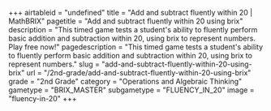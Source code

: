 +++
airtableid = "undefined"
title = "Add and subtract fluently within 20 | MathBRIX"
pagetitle = "Add and subtract fluently within 20 using brix"
description = "This timed game tests a student's ability to fluently perform basic addition and subtraction within 20, using brix to represent numbers. Play free now!"
pagedescription = "This timed game tests a student's ability to fluently perform basic addition and subtraction within 20, using brix to represent numbers."
slug = "add-and-subtract-fluently-within-20-using-brix"
url = "/2nd-grade/add-and-subtract-fluently-within-20-using-brix"
grade = "2nd Grade"
category = "Operations and Algebraic Thinking"
gametype = "BRIX_MASTER"
subgametype = "FLUENCY_IN_20"
image = "fluency-in-20"
+++